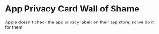 # App Privacy Card Wall of Shame

Apple doesn't check the app privacy labels on their app store, so we do it for them.
